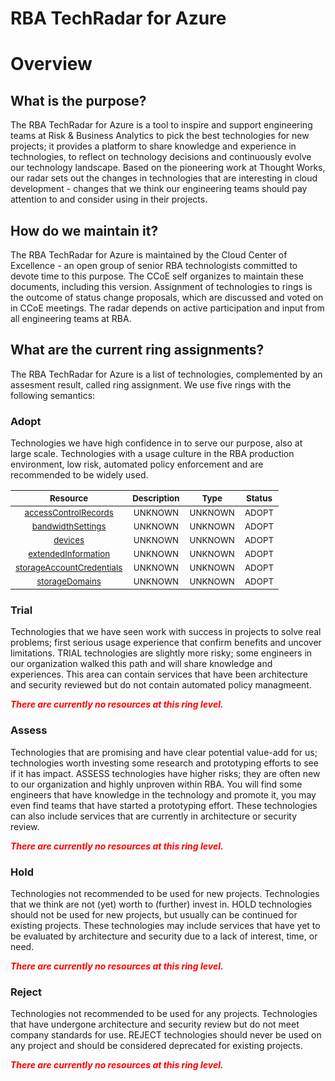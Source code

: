
RBA TechRadar for Azure
=======================

# Overview

## What is the purpose?


The RBA TechRadar for Azure is a tool to inspire and support engineering teams at Risk & Business Analytics to pick the best technologies for new projects; it provides a platform to share knowledge and experience in technologies, to reflect on technology decisions and continuously evolve our technology landscape.  Based on the pioneering work at Thought Works, our radar sets out the changes in technologies that are interesting in cloud development - changes that we think our engineering teams should pay attention to and consider using in their projects.
## How do we maintain it?


The RBA TechRadar for Azure is maintained by the Cloud Center of Excellence - an open group of senior RBA technologists committed to devote time to this purpose.  The CCoE self organizes to maintain these documents, including this version.  Assignment of technologies to rings is the outcome of status change proposals, which are discussed and voted on in CCoE meetings.  The radar depends on active participation and input from all engineering teams at RBA.
## What are the current ring assignments?


The RBA TechRadar for Azure is a list of technologies, complemented by an assesment result, called ring assignment.  We use five rings with the following semantics:
### Adopt


Technologies we have high confidence in to serve our purpose, also at large scale.  Technologies with a usage culture in the RBA production environment, low risk, automated policy enforcement and are recommended to be widely used.  

|<sub>Resource</sub>|<sub>Description</sub>|<sub>Type</sub>|<sub>Status</sub>|
| :---: | :---: | :---: | :---: |
|<sub>[accessControlRecords](https://github.com/openrba/python-azure-techradar/tree/master/Microsoft.ADHybridHealthService/managers/accessControlRecords)</sub>|<sub>UNKNOWN</sub>|<sub>UNKNOWN</sub>|<sub>ADOPT</sub>|
|<sub>[bandwidthSettings](https://github.com/openrba/python-azure-techradar/tree/master/Microsoft.ADHybridHealthService/managers/bandwidthSettings)</sub>|<sub>UNKNOWN</sub>|<sub>UNKNOWN</sub>|<sub>ADOPT</sub>|
|<sub>[devices](https://github.com/openrba/python-azure-techradar/tree/master/Microsoft.ADHybridHealthService/managers/devices)</sub>|<sub>UNKNOWN</sub>|<sub>UNKNOWN</sub>|<sub>ADOPT</sub>|
|<sub>[extendedInformation](https://github.com/openrba/python-azure-techradar/tree/master/Microsoft.ADHybridHealthService/managers/extendedInformation)</sub>|<sub>UNKNOWN</sub>|<sub>UNKNOWN</sub>|<sub>ADOPT</sub>|
|<sub>[storageAccountCredentials](https://github.com/openrba/python-azure-techradar/tree/master/Microsoft.ADHybridHealthService/managers/storageAccountCredentials)</sub>|<sub>UNKNOWN</sub>|<sub>UNKNOWN</sub>|<sub>ADOPT</sub>|
|<sub>[storageDomains](https://github.com/openrba/python-azure-techradar/tree/master/Microsoft.ADHybridHealthService/managers/storageDomains)</sub>|<sub>UNKNOWN</sub>|<sub>UNKNOWN</sub>|<sub>ADOPT</sub>|

### Trial


Technologies that we have seen work with success in projects to solve real problems;  first serious usage experience that confirm benefits and uncover limitations.  TRIAL technologies are slightly more risky; some engineers in our organization walked this path and will share knowledge and experiences.  This area can contain services that have been architecture and security reviewed but do not contain automated policy managmeent.  
  
***<font color="red"> There are currently no resources at this ring level. </font>***
### Assess


Technologies that are promising and have clear potential value-add for us; technologies worth investing some research and prototyping efforts to see if it has impact.  ASSESS technologies have higher risks;  they are often new to our organization and highly unproven within RBA.  You will find some engineers that have knowledge in the technology and promote it, you may even find teams that have started a prototyping effort.  These technologies can also include services that are currently in architecture or security review.  
  
***<font color="red"> There are currently no resources at this ring level. </font>***
### Hold


Technologies not recommended to be used for new projects. Technologies that we think are not (yet) worth to (further) invest in.  HOLD technologies should not be used for new projects, but usually can be continued for existing projects.  These technologies may include services that have yet to be evaluated by architecture and security due to a lack of interest, time, or need.  
  
***<font color="red"> There are currently no resources at this ring level. </font>***
### Reject


Technologies not recommended to be used for any projects. Technologies that have undergone architecture and security review but do not meet company standards for use.  REJECT technologies should never be used on any project and should be considered deprecated for existing projects.  
  
***<font color="red"> There are currently no resources at this ring level. </font>***